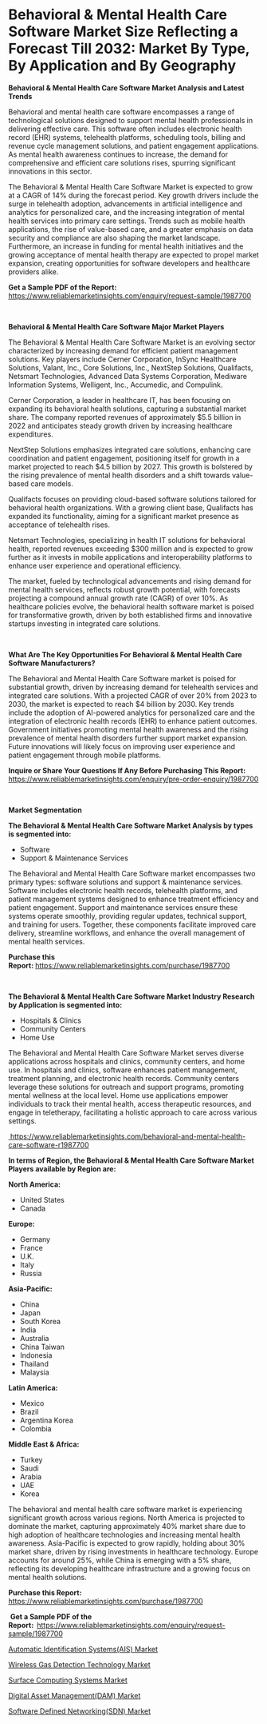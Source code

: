 <p><h1>Behavioral & Mental Health Care Software Market Size Reflecting a Forecast Till 2032: Market By Type, By Application and By Geography</h1></p><p><strong>Behavioral & Mental Health Care Software Market Analysis and Latest Trends</strong></p>
<p><p>Behavioral and mental health care software encompasses a range of technological solutions designed to support mental health professionals in delivering effective care. This software often includes electronic health record (EHR) systems, telehealth platforms, scheduling tools, billing and revenue cycle management solutions, and patient engagement applications. As mental health awareness continues to increase, the demand for comprehensive and efficient care solutions rises, spurring significant innovations in this sector.</p><p>The Behavioral & Mental Health Care Software Market is expected to grow at a CAGR of 14% during the forecast period. Key growth drivers include the surge in telehealth adoption, advancements in artificial intelligence and analytics for personalized care, and the increasing integration of mental health services into primary care settings. Trends such as mobile health applications, the rise of value-based care, and a greater emphasis on data security and compliance are also shaping the market landscape. Furthermore, an increase in funding for mental health initiatives and the growing acceptance of mental health therapy are expected to propel market expansion, creating opportunities for software developers and healthcare providers alike.</p></p>
<p><strong>Get a Sample PDF of the Report:&nbsp;</strong> <a href="https://www.reliablemarketinsights.com/enquiry/request-sample/1987700?utm_campaign=2197&utm_medium=2&utm_source=Github&utm_content=ia&utm_term=11032025&utm_id=behavioral-mental-health-care-software">https://www.reliablemarketinsights.com/enquiry/request-sample/1987700</a></p>
<p>&nbsp;</p>
<p><strong>Behavioral & Mental Health Care Software Major Market Players</strong></p>
<p><p>The Behavioral & Mental Health Care Software Market is an evolving sector characterized by increasing demand for efficient patient management solutions. Key players include Cerner Corporation, InSync Healthcare Solutions, Valant, Inc., Core Solutions, Inc., NextStep Solutions, Qualifacts, Netsmart Technologies, Advanced Data Systems Corporation, Mediware Information Systems, Welligent, Inc., Accumedic, and Compulink.</p><p>Cerner Corporation, a leader in healthcare IT, has been focusing on expanding its behavioral health solutions, capturing a substantial market share. The company reported revenues of approximately $5.5 billion in 2022 and anticipates steady growth driven by increasing healthcare expenditures.</p><p>NextStep Solutions emphasizes integrated care solutions, enhancing care coordination and patient engagement, positioning itself for growth in a market projected to reach $4.5 billion by 2027. This growth is bolstered by the rising prevalence of mental health disorders and a shift towards value-based care models.</p><p>Qualifacts focuses on providing cloud-based software solutions tailored for behavioral health organizations. With a growing client base, Qualifacts has expanded its functionality, aiming for a significant market presence as acceptance of telehealth rises.</p><p>Netsmart Technologies, specializing in health IT solutions for behavioral health, reported revenues exceeding $300 million and is expected to grow further as it invests in mobile applications and interoperability platforms to enhance user experience and operational efficiency.</p><p>The market, fueled by technological advancements and rising demand for mental health services, reflects robust growth potential, with forecasts projecting a compound annual growth rate (CAGR) of over 10%. As healthcare policies evolve, the behavioral health software market is poised for transformative growth, driven by both established firms and innovative startups investing in integrated care solutions.</p></p>
<p>&nbsp;</p>
<p><strong>What Are The Key Opportunities For Behavioral & Mental Health Care Software Manufacturers?</strong></p>
<p><p>The Behavioral and Mental Health Care Software market is poised for substantial growth, driven by increasing demand for telehealth services and integrated care solutions. With a projected CAGR of over 20% from 2023 to 2030, the market is expected to reach $4 billion by 2030. Key trends include the adoption of AI-powered analytics for personalized care and the integration of electronic health records (EHR) to enhance patient outcomes. Government initiatives promoting mental health awareness and the rising prevalence of mental health disorders further support market expansion. Future innovations will likely focus on improving user experience and patient engagement through mobile platforms.</p></p>
<p><strong>Inquire or Share Your Questions If Any Before Purchasing This Report:</strong> <a href="https://www.reliablemarketinsights.com/enquiry/pre-order-enquiry/1987700?utm_campaign=2197&utm_medium=2&utm_source=Github&utm_content=ia&utm_term=11032025&utm_id=behavioral-mental-health-care-software">https://www.reliablemarketinsights.com/enquiry/pre-order-enquiry/1987700</a></p>
<p>&nbsp;</p>
<p><strong>Market Segmentation</strong></p>
<p><strong>The Behavioral & Mental Health Care Software Market Analysis by types is segmented into:</strong></p>
<p><ul><li>Software</li><li>Support & Maintenance Services</li></ul></p>
<p><p>The Behavioral and Mental Health Care Software market encompasses two primary types: software solutions and support & maintenance services. Software includes electronic health records, telehealth platforms, and patient management systems designed to enhance treatment efficiency and patient engagement. Support and maintenance services ensure these systems operate smoothly, providing regular updates, technical support, and training for users. Together, these components facilitate improved care delivery, streamline workflows, and enhance the overall management of mental health services.</p></p>
<p><strong>Purchase this Report:&nbsp;</strong><a href="https://www.reliablemarketinsights.com/purchase/1987700?utm_campaign=2197&utm_medium=2&utm_source=Github&utm_content=ia&utm_term=11032025&utm_id=behavioral-mental-health-care-software">https://www.reliablemarketinsights.com/purchase/1987700</a></p>
<p>&nbsp;</p>
<p><strong>The Behavioral & Mental Health Care Software Market Industry Research by Application is segmented into:</strong></p>
<p><ul><li>Hospitals & Clinics</li><li>Community Centers</li><li>Home Use</li></ul></p>
<p><p>The Behavioral and Mental Health Care Software Market serves diverse applications across hospitals and clinics, community centers, and home use. In hospitals and clinics, software enhances patient management, treatment planning, and electronic health records. Community centers leverage these solutions for outreach and support programs, promoting mental wellness at the local level. Home use applications empower individuals to track their mental health, access therapeutic resources, and engage in teletherapy, facilitating a holistic approach to care across various settings.</p></p>
<p><a href="https://www.reliablemarketinsights.com/behavioral-and-mental-health-care-software-r1987700?utm_campaign=2197&utm_medium=2&utm_source=Github&utm_content=ia&utm_term=11032025&utm_id=behavioral-mental-health-care-software">&nbsp;https://www.reliablemarketinsights.com/behavioral-and-mental-health-care-software-r1987700</a></p>
<p><strong>In terms of Region, the Behavioral & Mental Health Care Software Market Players available by Region are:</strong></p>
<p>
    <p> <strong> North America: </strong>
        <ul>
            <li>United States</li>
            <li>Canada</li>
        </ul>
        </p> 
    <p> <strong> Europe: </strong>
        <ul>
            <li>Germany</li>
            <li>France</li>
            <li>U.K.</li>
            <li>Italy</li>
            <li>Russia</li>
        </ul>
        </p> 
    <p> <strong> Asia-Pacific: </strong>
        <ul>
            <li>China</li>
            <li>Japan</li>
            <li>South Korea</li>
            <li>India</li>
            <li>Australia</li>
            <li>China Taiwan</li>
            <li>Indonesia</li>
            <li>Thailand</li>
            <li>Malaysia</li>
        </ul>
        </p> 
    <p> <strong> Latin America: </strong>
        <ul>
            <li>Mexico</li>
            <li>Brazil</li>
            <li>Argentina Korea</li>
            <li>Colombia</li>
        </ul>
        </p> 
    <p> <strong> Middle East & Africa: </strong>
        <ul>
            <li>Turkey</li>
            <li>Saudi</li>
            <li>Arabia</li>
            <li>UAE</li>
            <li>Korea</li>
        </ul>
    </p>
    </p>
<p><p>The behavioral and mental health care software market is experiencing significant growth across various regions. North America is projected to dominate the market, capturing approximately 40% market share due to high adoption of healthcare technologies and increasing mental health awareness. Asia-Pacific is expected to grow rapidly, holding about 30% market share, driven by rising investments in healthcare technology. Europe accounts for around 25%, while China is emerging with a 5% share, reflecting its developing healthcare infrastructure and a growing focus on mental health solutions.</p></p>
<p><strong>Purchase this Report: </strong><a href="https://www.reliablemarketinsights.com/purchase/1987700?utm_campaign=2197&utm_medium=2&utm_source=Github&utm_content=ia&utm_term=11032025&utm_id=behavioral-mental-health-care-software">https://www.reliablemarketinsights.com/purchase/1987700</a></p>
<p>&nbsp;<strong>Get a Sample PDF of the Report:&nbsp;&nbsp;</strong><a href="https://www.reliablemarketinsights.com/enquiry/request-sample/1987700?utm_campaign=2197&utm_medium=2&utm_source=Github&utm_content=ia&utm_term=11032025&utm_id=behavioral-mental-health-care-software">https://www.reliablemarketinsights.com/enquiry/request-sample/1987700</a></p>
<p><strong></strong></p>
<p><p><a href="https://github.com/RickHolmes3/Market-Research-Report-List-7/blob/main/automatic-identification-systemsais-market.md?utm_campaign=2197&utm_medium=2&utm_source=Github&utm_content=ia&utm_term=11032025&utm_id=behavioral-mental-health-care-software">Automatic Identification Systems(AIS) Market</a></p><p><a href="https://github.com/bmorecock/Market-Research-Report-List-6/blob/main/wireless-gas-detection-technology-market.md?utm_campaign=2197&utm_medium=2&utm_source=Github&utm_content=ia&utm_term=11032025&utm_id=behavioral-mental-health-care-software">Wireless Gas Detection Technology Market</a></p><p><a href="https://github.com/suebabuhai/Market-Research-Report-List-1/blob/main/surface-computing-systems-market.md?utm_campaign=2197&utm_medium=2&utm_source=Github&utm_content=ia&utm_term=11032025&utm_id=behavioral-mental-health-care-software">Surface Computing Systems Market</a></p><p><a href="https://github.com/nyanikumchu/Market-Research-Report-List-1/blob/main/digital-asset-managementdam-market.md?utm_campaign=2197&utm_medium=2&utm_source=Github&utm_content=ia&utm_term=11032025&utm_id=behavioral-mental-health-care-software">Digital Asset Management(DAM) Market</a></p><p><a href="https://github.com/Krish2023na/Market-Research-Report-List-7/blob/main/software-defined-networkingsdn-market.md?utm_campaign=2197&utm_medium=2&utm_source=Github&utm_content=ia&utm_term=11032025&utm_id=behavioral-mental-health-care-software">Software Defined Networking(SDN) Market</a></p></p>
